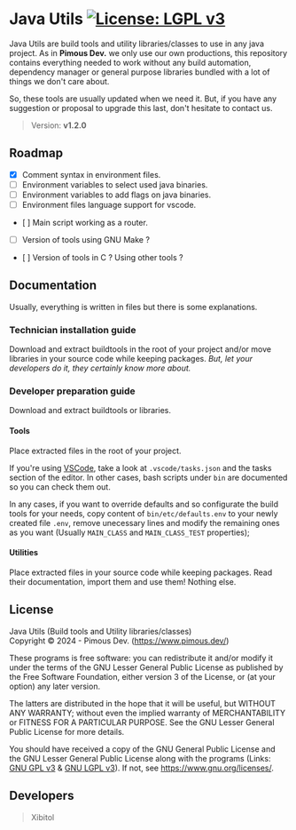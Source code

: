 # Java Utils [![License: LGPL v3](https://img.shields.io/badge/License-LGPL_v3-orange.svg)](COPYING.LESSER)
Java Utils are build tools and utility libraries/classes to use in any java
project. As in **Pimous Dev.** we only use our own productions, this repository
contains everything needed to work without any build automation, dependency
manager or general purpose libraries bundled with a lot of things we don't care
about.

So, these tools are usually updated when we need it. But, if you have any
suggestion or proposal to upgrade this last, don't hesitate to contact us.

> Version: **v1.2.0**

## Roadmap
- [x] Comment syntax in environment files.
- [ ] Environment variables to select used java binaries.
- [ ] Environment variables to add flags on java binaries.
- [ ] Environment files language support for vscode.
- [ ] Main script working as a router.
- [ ] Version of tools using GNU Make ?
- [ ] Version of tools in C ? Using other tools ?

## Documentation
Usually, everything is written in files but there is some explanations.

### Technician installation guide
Download and extract buildtools in the root of your project and/or move
libraries in your source code while keeping packages. _But, let your developers
do it, they certainly know more about._

### Developer preparation guide
Download and extract buildtools or libraries.

#### Tools
Place extracted files in the root of your project.

If you're using [VSCode](https://code.visualstudio.com/), take a look at
`.vscode/tasks.json` and the tasks section of the editor. In other cases, bash
scripts under `bin` are documented so you can check them out.

In any cases, if you want to override defaults and so configurate the build
tools for your needs, copy content of `bin/etc/defaults.env` to your newly
created file `.env`, remove unecessary lines and modify the remaining ones as
you want (Usually `MAIN_CLASS` and `MAIN_CLASS_TEST` properties);

#### Utilities
Place extracted files in your source code while keeping packages. Read their
documentation, import them and use them! Nothing else.

## License
Java Utils (Build tools and Utility libraries/classes)  
Copyright &copy; 2024 - Pimous Dev. (https://www.pimous.dev/)

These programs is free software: you can redistribute it and/or modify it under
the terms of the GNU Lesser General Public License as published by the Free
Software Foundation, either version 3 of the License, or (at your option) any
later version.

The latters are distributed in the hope that it will be useful, but WITHOUT ANY
WARRANTY; without even the implied warranty of MERCHANTABILITY or FITNESS FOR A
PARTICULAR PURPOSE. See the GNU Lesser General Public License for more details.

You should have received a copy of the GNU General Public License and the GNU
Lesser General Public License along with the programs (Links:
[GNU GPL v3](COPYING) & [GNU LGPL v3](COPYING.LESSER)). If not, see
https://www.gnu.org/licenses/.

## Developers
> Xibitol